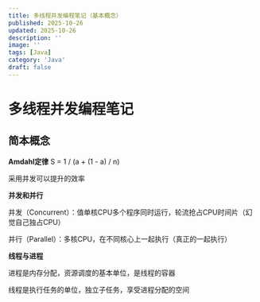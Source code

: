 ```yaml
---
title: 多线程并发编程笔记（基本概念）
published: 2025-10-26
updated: 2025-10-26
description: ''
image: ''
tags: [Java]
category: 'Java'
draft: false 
---
```


# 多线程并发编程笔记

## 简本概念

**Amdahl定律** S = 1 / (a + (1 - a) / n)

采用并发可以提升的效率



**并发和并行**

并发（Concurrent）：值单核CPU多个程序同时运行，轮流抢占CPU时间片（幻觉自己独占CPU）

并行（Parallel）：多核CPU，在不同核心上一起执行（真正的一起执行）



**线程与进程**

进程是内存分配，资源调度的基本单位，是线程的容器

线程是执行任务的单位，独立子任务，享受进程分配的空间
